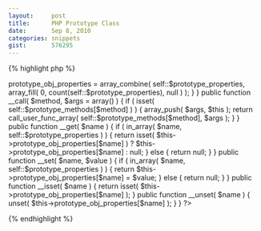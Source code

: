 ```yaml
---
layout:     post
title:      PHP Prototype Class
date:       Sep 8, 2010
categories: snippets
gist:       576295
---
```


{% highlight php %}
<?php

class Prototype
{
    protected static $prototype_methods = array();
    protected static $prototype_properties = array();

    protected $prototype_obj_properties = array();

    public static function add_method()
    {
        $args = func_get_args();
        $method = array_shift( $args );
        $callback = str_replace( '$this', '$self', array_pop( $args ) );
        array_push( $args, '$self' );
        $args = implode( ',', $args);

        self::$prototype_methods[$method] = create_function( $args, $callback );
    }

    public static function add_property( $name )
    {
        self::$prototype_properties[] = $name;
    }

    public function __construct()
    {
        if ( self::$prototype_properties ) {
            $this->prototype_obj_properties = array_combine(
                self::$prototype_properties,
                array_fill( 0, count(self::$prototype_properties), null )
                );
        }
    }

    public function __call( $method, $args = array() )
    {
        if ( isset( self::$prototype_methods[$method] ) ) {
            array_push( $args, $this );
            return call_user_func_array( self::$prototype_methods[$method], $args );
        }
    }

    public function __get( $name )
    {
        if ( in_array( $name, self::$prototype_properties ) ) {
            return isset( $this->prototype_obj_properties[$name] ) ?
                   $this->prototype_obj_properties[$name] : null;
        }
        else {
            return null;
        }
    }

    public function __set( $name, $value )
    {
        if ( in_array( $name, self::$prototype_properties ) ) {
            return $this->prototype_obj_properties[$name] = $value;
        }
        else {
            return null;
        }
    }

    public function __isset( $name )
    {
        return isset( $this->prototype_obj_properties[$name] );
    }

    public function __unset( $name )
    {
        unset( $this->prototype_obj_properties[$name] );
    }
}


?>
{% endhighlight %}

